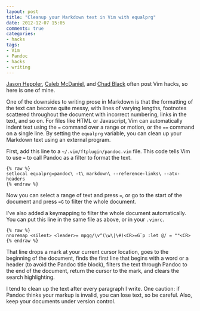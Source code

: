 ```yaml
---
layout: post
title: "Cleanup your Markdown text in Vim with equalprg"
date: 2012-12-07 15:05
comments: true
categories: 
- hacks
tags:
- Vim
- Pandoc
- hacks
- writing
---
```


[Jason Heppler][], [Caleb McDaniel][], and [Chad Black][] often post
Vim hacks, so here is one of mine.

One of the downsides to writing prose in Markdown is that the formatting
of the text can become quite messy, with lines of varying lengths,
footnotes scattered throughout the document with incorrect numbering,
links in the text, and so on. For files like HTML or Javascript, Vim can
automatically indent text using the `=` command over a range or motion,
or the `==` command on a single line. By setting the `equalprg`
variable, you can clean up your Markdown text using an external program.

First, add this line to a `~/.vim/ftplugin/pandoc.vim` file. This code 
tells Vim to use `=` to call Pandoc as a filter to format the text.

    {% raw %}
    setlocal equalprg=pandoc\ -t\ markdown\ --reference-links\ --atx-headers
    {% endraw %}

Now you can select a range of text and press `=`, or go to the start of 
the document and press `=G` to filter the whole document.

I've also added a keymapping to filter the whole document automatically. 
You can put this line in the same file as above, or in your `.vimrc`.

    {% raw %}
    nnoremap <silent> <leader>= mpgg/\v^(\w\|\#)<CR>=G`p :let @/ = ""<CR>
    {% endraw %}

That line drops a mark at your current cursor location, goes to the
beginning of the document, finds the first line that begins with a word
or a header (to avoid the Pandoc title block), filters the text through
Pandoc to the end of the document, return the cursor to the mark, and
clears the search highlighting.

I tend to clean up the text after every paragraph I write. One caution:
if Pandoc thinks your markup is invalid, you can lose text, so be
careful. Also, keep your documents under version control.

  [Jason Heppler]: http://jasonheppler.org
  [Caleb McDaniel]: http://wcm1.web.rice.edu/hacks.html
  [Chad Black]: http://parezcoydigo.wordpress.com/
